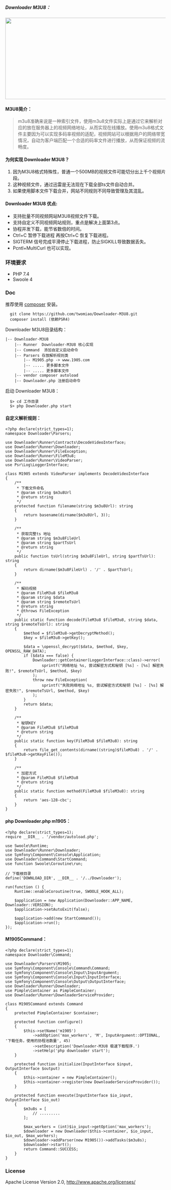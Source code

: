 ##### Downloader M3U8：
<img src="https://img-blog.csdnimg.cn/20210912201957312.png?x-oss-process=image/watermark,type_ZHJvaWRzYW5zZmFsbGJhY2s,shadow_50,text_Q1NETiBAdHdvbWlhbw==,size_20,color_FFFFFF,t_70,g_se,x_16" height="255" width="1200"/>
<br/>

#### M3U8简介：
> m3u8准确来说是一种索引文件，使用m3u8文件实际上是通过它来解析对应的放在服务器上的视频网络地址，从而实现在线播放。使用m3u8格式文件主要因为可以实现多码率视频的适配，视频网站可以根据用户的网络带宽情况，自动为客户端匹配一个合适的码率文件进行播放，从而保证视频的流畅度。

#### 为何实现 Downloader M3U8？
1. 因为M3U8格式特殊性，普通一个500MB的视频文件可能切分出上千个视频片段。
2. 这种视频文件，通过迅雷是无法现在下载全部ts文件自动合并。
3. 如果使用脚本文件下载合并，网站不同规则不同导致管理及其混乱。

#### Downloader M3U8 优点: 
   * 支持批量不同视频网站M3U8视频文件下载。
   * 支持自定义不同视频网站规则，重点是解决上面第3点。
   * 协程并发下载，能节省数倍的时间。
   * Ctrl+C 暂停下载进程 再按Ctrl+C 恢复下载进程。
   * SIGTERM 信号完成平滑停止下载进程，防止SIGKILL导致数据丢失。
   * Pcntl+MultiCurl 也可以实现。
  
### 环境要求

* PHP 7.4
* Swoole 4

### Doc

 推荐使用 [composer](https://www.phpcomposer.com/) 安装。

```
  git clone https://github.com/twomiao/Downloader-M3U8.git
  composer install (依赖PSR4)
```

Downloader M3U8目录结构：
```
|-- Downloader-M3U8
    |-- Runner  Downloader-M3U8 核心实现 
    |-- Command  添加自定义启动命令 
    |-- Parsers 存放解析规则类
        |-- M1905.php -> www.1905.com
        |-- ..... 更多脚本文件
        |-- ..... 更多脚本文件
    |-- vendor composer autoload 
    |-- Downloader.php 注册启动命令
```

 启动 Downloader M3U8：

```
  $> cd 工作目录
  $> php Downloader.php start
```

#### 自定义解析规则：
```
<?php declare(strict_types=1);
namespace Downloader\Parsers;

use Downloader\Runner\Contracts\DecodeVideoInterface;
use Downloader\Runner\Downloader;
use Downloader\Runner\FileException;
use Downloader\Runner\FileM3u8;
use Downloader\Runner\VideoParser;
use Psr\Log\LoggerInterface;

class M1905 extends VideoParser implements DecodeVideoInterface
{
    /**
     * 下载文件命名
     * @param string $m3u8Url
     * @return string
     */
    protected function filename(string $m3u8Url): string
    {
        return basename(dirname($m3u8Url, 3));
    }

    /**
     * 获取完整ts 地址
     * @param string $m3u8FileUrl
     * @param string $partTsUrl
     * @return string
     */
    public function tsUrl(string $m3u8FileUrl, string $partTsUrl): string
    {
        return dirname($m3u8FileUrl) . '/' . $partTsUrl;
    }

    /**
     * 解码视频
     * @param FileM3u8 $fileM3u8
     * @param string $data
     * @param string $remoteTsUrl
     * @return string
     * @throws FileException
     */
    public static function decode(FileM3u8 $fileM3u8, string $data, string $remoteTsUrl): string
    {
        $method = $fileM3u8->getDecryptMethod();
        $key = $fileM3u8->getKey();

        $data = \openssl_decrypt($data, $method, $key, OPENSSL_RAW_DATA);
        if ($data === false) {
            Downloader::getContainer(LoggerInterface::class)->error(
                sprintf("网络地址 %s, 尝试解密方式和秘钥 [%s] - [%s] 解密失败!", $remoteTsUrl, $method, $key)
            );
            throw new FileException(
                sprintf("失败网络地址 %s, 尝试解密方式和秘钥 [%s] - [%s] 解密失败!", $remoteTsUrl, $method, $key)
            );
        }
        return $data;
    }

    /**
     * 秘钥KEY
     * @param FileM3u8 $fileM3u8
     * @return string
     */
    public static function key(FileM3u8 $fileM3u8): string
    {
        return file_get_contents(dirname((string)$fileM3u8) . '/' . $fileM3u8->getKeyFile());
    }

    /**
     * 加密方式
     * @param FileM3u8 $fileM3u8
     * @return string
     */
    public static function method(FileM3u8 $fileM3u8): string
    {
        return 'aes-128-cbc';
    }
}

```

#### php Downloader.php m1905：
```
<?php declare(strict_types=1);
require __DIR__ . '/vendor/autoload.php';

use Swoole\Runtime;
use Downloader\Runner\Downloader;
use Symfony\Component\Console\Application;
use Downloader\Command\StartCommand;
use function Swoole\Coroutine\run;

// 下载根目录
define('DOWNLOAD_DIR', __DIR__ . '/../Downloader');

run(function () {
    Runtime::enableCoroutine(true, SWOOLE_HOOK_ALL);

    $application = new Application(Downloader::APP_NAME, Downloader::VERSION);
    $application->setAutoExit(false);

    $application->add(new StartCommand());
    $application->run();
});
```

#### M1905Command：
```
<?php declare(strict_types=1);
namespace Downloader\Command;

use Downloader\Parsers\M1905;
use Symfony\Component\Console\Command\Command;
use Symfony\Component\Console\Input\InputArgument;
use Symfony\Component\Console\Input\InputInterface;
use Symfony\Component\Console\Output\OutputInterface;
use Downloader\Runner\Downloader;
use Pimple\Container as PimpleContainer;
use Downloader\Runner\DownloaderServiceProvider;

class M1905Command extends Command
{
    protected PimpleContainer $container;

    protected function configure()
    {
        $this->setName('m1905')
            ->addOption('max_workers', 'M', InputArgument::OPTIONAL, '下载任务，使用的协程池数量', 45)
            ->setDescription('Downloader-M3U8 极速下载程序.')
            ->setHelp('php downloader start');
    }

    protected function initialize(InputInterface $input, OutputInterface $output)
    {
        $this->container = new PimpleContainer();
        $this->container->register(new DownloaderServiceProvider());
    }

    protected function execute(InputInterface $io_input, OutputInterface $io_out)
    {
        $m3u8s = [
            // ......... 
        ];

        $max_workers = (int)$io_input->getOption('max_workers');
        $downloader = new Downloader($this->container, $io_input, $io_out, $max_workers);
        $downloader->addParser(new M1905())->addTasks($m3u8s);
        $downloader->start();
        return Command::SUCCESS;
    }
}
```

### License

Apache License Version 2.0, http://www.apache.org/licenses/
